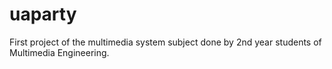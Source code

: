 # uaparty
First project of the multimedia system subject done by 2nd year students of Multimedia Engineering.
